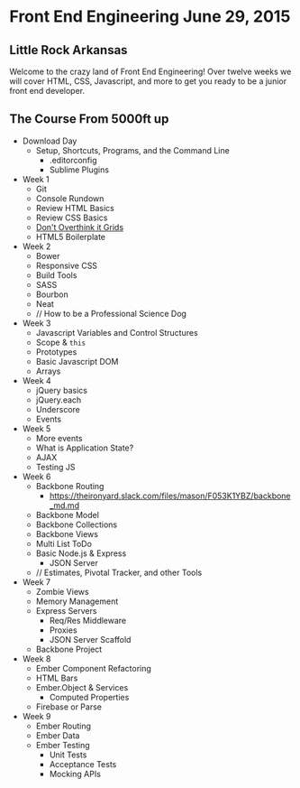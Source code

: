 # Front End Engineering June 29, 2015

## Little Rock Arkansas

Welcome to the crazy land of Front End Engineering!
Over twelve weeks we will cover HTML, CSS, Javascript, and more to get you ready to be a junior front end developer.

## The Course From 5000ft up

* Download Day
    - Setup, Shortcuts, Programs, and the Command Line
        - .editorconfig
        - Sublime Plugins
* Week 1
    - Git
    - Console Rundown
    - Review HTML Basics
    - Review CSS Basics
    - [Don't Overthink it Grids](https://css-tricks.com/dont-overthink-it-grids/)
    - HTML5 Boilerplate
* Week 2
    - Bower
    - Responsive CSS
    - Build Tools
    - SASS
    - Bourbon
    - Neat
    - // How to be a Professional Science Dog
* Week 3
    - Javascript Variables and Control Structures
    - Scope & `this`
    - Prototypes
    - Basic Javascript DOM
    - Arrays
* Week 4
    - jQuery basics
    - jQuery.each
    - Underscore
    - Events
* Week 5
    - More events
    - What is Application State?
    - AJAX
    - Testing JS
* Week 6
    - Backbone Routing
        + https://theironyard.slack.com/files/mason/F053K1YBZ/backbone_md.md
    - Backbone Model
    - Backbone Collections
    - Backbone Views
    - Multi List ToDo
    - Basic Node.js & Express
        + JSON Server
    - // Estimates, Pivotal Tracker, and other Tools
* Week 7
    - Zombie Views
    - Memory Management
    - Express Servers
        + Req/Res Middleware
        + Proxies
        + JSON Server Scaffold
    - Backbone Project
* Week 8
    - Ember Component Refactoring
    - HTML Bars
    - Ember.Object & Services
        + Computed Properties
    - Firebase or Parse
* Week 9
    - Ember Routing
    - Ember Data
    - Ember Testing
        + Unit Tests
        + Acceptance Tests
        + Mocking APIs
